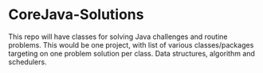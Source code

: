 # CoreJava-Solutions
 This repo will have classes for solving Java challenges and routine problems. This would be one project, with list of various classes/packages targeting on one problem solution per class. Data structures, algorithm and schedulers.
